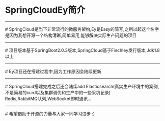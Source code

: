 # SpringCloudEy简介
<hr>
# SpringCloud是当下非常流行的微服务架构,Ey是Easy的简写,之所以起这个名字是因为我想开源一个结构清晰,简单易用,能够解决实际生产问题的项目
<hr>
# 项目版本基于SpringBoot2.0.3版本,SpringCloud基于Finchley发行版本,Jdk1.8以上<br>
<hr>
# Ey项目还在搭建过程中,因为工作原因会陆续更新
<hr>
# SpringCloud搭建完成之后还会陆续add Elasticsearch(真实生产环境中的案例,不是简易的curd以及集群调优和生产中的一些采坑记录)<br>Redis,RabbitMQ队列,WebSocket即时通讯...<br>
<hr>
# 希望借助于开源的力量与大家一同学习进步 :)
